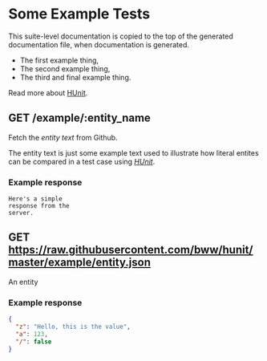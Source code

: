 # Some Example Tests

This suite-level documentation is copied to the top of the generated
documentation file, when documentation is generated.
  
  * The first example thing,
  * The second example thing,
  * The third and final example thing.

Read more about [HUnit](https://github.com/bww/hunit).

## GET /example/:entity_name

Fetch the *entity text* from Github.

The entity text is just some example text used to illustrate how literal
entites can be compared in a test case using [*HUnit*](https://github.com/bww/hunit).

### Example response

```
Here's a simple
response from the
server.

```


## GET https://raw.githubusercontent.com/bww/hunit/master/example/entity.json

An entity

### Example response

```json
{
  "z": "Hello, this is the value",
  "a": 123,
  "/": false
}

```


